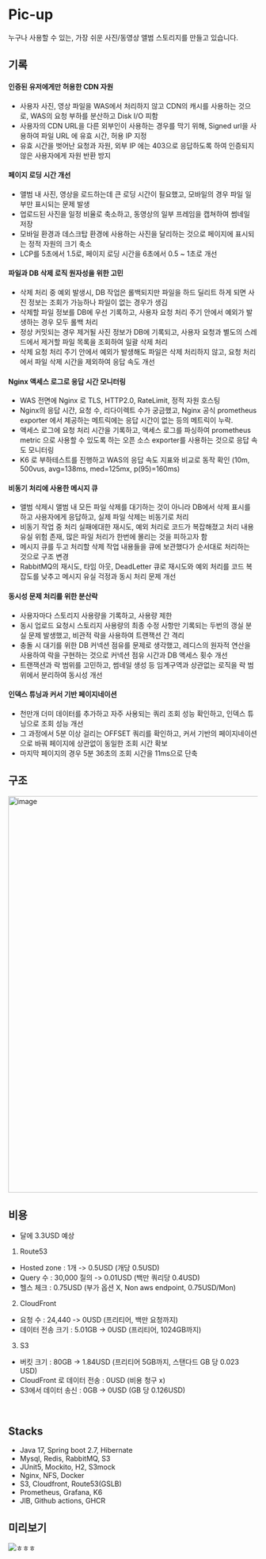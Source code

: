 # Pic-up
누구나 사용할 수 있는, 가장 쉬운 사진/동영상 앨범 스토리지를 만들고 있습니다.

## 기록

#### 인증된 유저에게만 허용한 CDN 자원 
- 사용자 사진, 영상 파일을 WAS에서 처리하지 않고 CDN의 캐시를 사용하는 것으로, WAS의 요청 부하를 분산하고 Disk I/O 피함
- 사용자의 CDN URL을 다른 외부인이 사용하는 경우를 막기 위해, Signed url을 사용하여 파일 URL 에 유효 시간, 허용 IP 지정
- 유효 시간을 벗어난 요청과 자원, 외부 IP 에는 403으로 응답하도록 하여 인증되지 않은 사용자에게 자원 반환 방지

#### 페이지 로딩 시간 개선
- 앨범 내 사진, 영상을 로드하는데 큰 로딩 시간이 필요했고, 모바일의 경우 파일 일부만 표시되는 문제 발생
- 업로드된 사진을 일정 비율로 축소하고, 동영상의 일부 프레임을 캡쳐하여 썸네일 저장
- 모바일 환경과 데스크탑 환경에 사용하는 사진을 달리하는 것으로 페이지에 표시되는 정적 자원의 크기 축소
- LCP를 5초에서 1.5로, 페이지 로딩 시간을 6초에서 0.5 ~ 1초로 개선

#### 파일과 DB 삭제 로직 원자성을 위한 고민
- 삭제 처리 중 예외 발생시, DB 작업은 롤백되지만 파일을 하드 딜리트 하게 되면 사진 정보는 조회가 가능하나 파일이 없는 경우가 생김
- 삭제할 파일 정보를 DB에 우선 기록하고, 사용자 요청 처리 주기 안에서 예외가 발생하는 경우 모두 롤백 처리
- 정상 커밋되는 경우 제거될 사진 정보가 DB에 기록되고, 사용자 요청과 별도의 스레드에서 제거할 파일 목록을 조회하여 일괄 삭제 처리
- 삭제 요청 처리 주기 안에서 예외가 발생해도 파일은 삭제 처리하지 않고, 요청 처리에서 파일 삭제 시간을 제외하여 응답 속도 개선

#### Nginx 액세스 로그로 응답 시간 모니터링
- WAS 전면에 Nginx 로 TLS, HTTP2.0, RateLimit, 정적 자원 호스팅
- Nginx의 응답 시간, 요청 수, 리다이렉트 수가 궁금했고, Nginx 공식 prometheus exporter 에서 제공하는 메트릭에는 응답 시간이 없는 등의 메트릭이 누락.
- 액세스 로그에 요청 처리 시간을 기록하고, 액세스 로그를 파싱하여 prometheus metric 으로 사용할 수 있도록 하는 오픈 소스 exporter를 사용하는 것으로 응답 속도 모니터링
- K6 로 부하테스트를 진행하고 WAS의 응답 속도 지표와 비교로 동작 확인 (10m, 500vus, avg=138ms, med=125mx, p(95)=160ms)

#### 비동기 처리에 사용한 메시지 큐
- 앨범 삭제시 앨범 내 모든 파일 삭제를 대기하는 것이 아니라 DB에서 삭제 표시를 하고 사용자에게 응답하고, 실제 파일 삭제는 비동기로 처리
- 비동기 작업 중 처리 실패에대한 재시도, 예외 처리로 코드가 복잡해졌고 처리 내용 유실 위험 존재, 많은 파일 처리가 한번에 몰리는 것을 피하고자 함
- 메시지 큐를 두고 처리할 삭제 작업 내용들을 큐에 보관했다가 순서대로 처리하는 것으로 구조 변경
- RabbitMQ의 재시도, 타임 아웃, DeadLetter 큐로 재시도와 예외 처리를 코드 복잡도를 낮추고 메시지 유실 걱정과 동시 처리 문제 개선

#### 동시성 문제 처리를 위한 분산락
- 사용자마다 스토리지 사용량을 기록하고, 사용량 제한
- 동시 업로드 요청시 스토리지 사용량의 최종 수정 사항만 기록되는 두번의 갱실 분실 문제 발생했고, 비관적 락을 사용하여 트랜잭션 간 격리
- 충돌 시 대기를 위한 DB 커넥션 점유를 문제로 생각했고, 레디스의 원자적 연산을 사용하여 락을 구현하는 것으로 커넥션 점유 시간과 DB 액세스 횟수 개선
- 트랜잭션과 락 범위를 고민하고, 썸네일 생성 등 임계구역과 상관없는 로직을 락 범위에서 분리하여 동시성 개선

#### 인덱스 튜닝과 커서 기반 페이지네이션
- 천만개 더미 데이터를 추가하고 자주 사용되는 쿼리 조회 성능 확인하고, 인덱스 튜닝으로 조회 성능 개선
- 그 과정에서 5분 이상 걸리는 OFFSET 쿼리를 확인하고, 커서 기반의 페이지네이션으로 바꿔 페이지에 상관없이 동일한 조회 시간 확보
- 마지막 페이지의 경우 5분 36초의 조회 시간을 11ms으로 단축
  
## 구조 
<img width="800" alt="image" src="https://github.com/ecsimsw/pic-up/assets/46060746/76c19d9b-8a6b-4e97-99b3-ace0228edf34">

## 비용

- 달에 3.3USD 예상

1. Route53
- Hosted zone : 1개 -> 0.5USD (개당 0.5USD)
- Query 수 : 30,000 질의 -> 0.01USD (백만 쿼리당 0.4USD)
- 헬스 체크 : 0.75USD (부가 옵션 X, Non aws endpoint, 0.75USD/Mon)
2. CloudFront
- 요청 수 : 24,440 -> 0USD (프리티어, 백만 요청까지)
- 데이터 전송 크기 : 5.01GB -> 0USD (프리티어, 1024GB까지)
3. S3
- 버킷 크기 : 80GB -> 1.84USD (프리티어 5GB까지, 스탠다드 GB 당 0.023 USD)
- CloudFront 로 데이터 전송 : 0USD (비용 청구 x)
- S3에서 데이터 송신 : 0GB -> 0USD (GB 당 0.126USD)
  
</br>

## Stacks
- Java 17, Spring boot 2.7, Hibernate
- Mysql, Redis, RabbitMQ, S3
- JUnit5, Mockito, H2, S3mock
- Nginx, NFS, Docker
- S3, Cloudfront, Route53(GSLB)
- Prometheus, Grafana, K6
- JIB, Github actions, GHCR

## 미리보기

![ㅎㅎㅎ](https://github.com/ecsimsw/pic-up/assets/46060746/a99d129c-cb66-433d-b680-3960b3fa002f)




